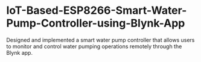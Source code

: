 # IoT-Based-ESP8266-Smart-Water-Pump-Controller-using-Blynk-App
Designed and implemented a smart water pump controller that allows users to monitor and control water pumping operations remotely through the Blynk app.
